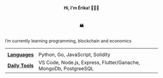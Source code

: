 

<h4 align="center">Hi, I'm Érika! 👩🏻‍💻</h4>
<h1 align="center">❝</h1>

<div align="">
I’m currently learning programming, blockchain and economics<p>
</div>

<table>
  <tr>
    <th></th>
    <th></th>
  </tr>
  <tr>
    <td><a target="_blank" href=""><b>Languages</b></a></td>
    <td><a href="" target="_blank"><b></b></a> Python, Go, JavaScript, Solidity <a href="" target="_blank"><b></b></a> </td>
  </tr>
  <tr>
    <td><a target="_blank" href=""><b>Daily Tools</b></a></td>
    <td> <a href="" target="_blank"><b</b></a> VS Code, Node.js, Express, Flutter/Ganache, MongoDb, PostgreeSQL</td>
  </tr>
</table>

<!--

### Hi! 👋

**erikacls/erikacls** is a ✨ _special_ ✨ repository because its `README.md` (this file) appears on your GitHub profile.

Here are some ideas to get you started:

- 🔭 I’m currently working on ...
- 🌱 I’m currently learning ...
- 👯 I’m looking to collaborate on ...
- 🤔 I’m looking for help with ...
- 💬 Ask me about ...
- 📫 How to reach me: ...
- 😄 Pronouns: ...
- ⚡ Fun fact: ...


-->


